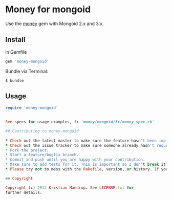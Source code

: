 # Money for mongoid

Use the [money](https://github.com/RubyMoney/money) gem with Mongoid 2.x and 3.x.

## Install

in Gemfile

```ruby
gem 'money-mongoid'
```

Bundle via Terminal:

`$ bundle`

## Usage

```ruby
require 'money-mongoid'
``

See specs for usage examples, fx `money/mongoid/3x/money_spec.rb`

## Contributing to money-mongoid
 
* Check out the latest master to make sure the feature hasn't been implemented or the bug hasn't been fixed yet.
* Check out the issue tracker to make sure someone already hasn't requested it and/or contributed it.
* Fork the project.
* Start a feature/bugfix branch.
* Commit and push until you are happy with your contribution.
* Make sure to add tests for it. This is important so I don't break it in a future version unintentionally.
* Please try not to mess with the Rakefile, version, or history. If you want to have your own version, or is otherwise necessary, that is fine, but please isolate to its own commit so I can cherry-pick around it.

== Copyright

Copyright (c) 2012 Kristian Mandrup. See LICENSE.txt for
further details.

